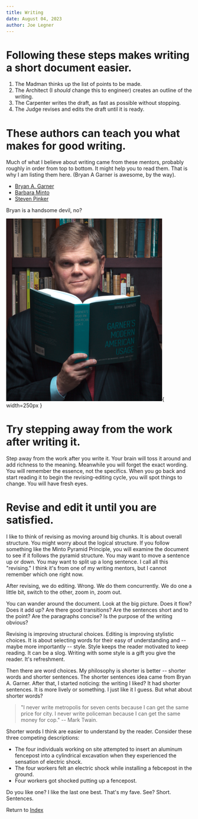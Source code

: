 ```yaml
---
title: Writing
date: August 04, 2023
author: Joe Legner
---
```


# Following these steps makes writing a short document easier.

1. The Madman thinks up the list of points to be made.
2. The Architect (I *should* change this to engineer) creates an outline of the writing.
3. The Carpenter writes the draft, as fast as possible without stopping. 
4. The Judge revises and edits the draft until it is ready.

# These authors can teach you what makes for good writing.

Much of what I believe about writing came from these mentors, probably roughly in order from top to bottom. It might help you to read them. That is why I am listing them here. (Bryan A Garner is awesome, by the way).

- [Bryan A. Garner](https://en.wikipedia.org/wiki/Bryan_A._Garner)
- [Barbara Minto](https://en.wikipedia.org/wiki/Barbara_Minto)
- [Steven Pinker](https://en.wikipedia.org/wiki/Steven_Pinker)

Bryan is a handsome devil, no?

![Bryan A. Garner](images/bryan-a-garner.png){ width=250px }

# Try stepping away from the work after writing it. 

Step away from the work after you write it. Your brain will toss it around and add richness to the meaning. Meanwhile you will forget the exact wording. You will remember the essence, not the specifics. When you go back and start reading it to begin the revising-editing cycle, you will spot things to change. You will have fresh eyes.

# Revise and edit it until you are satisfied.

I like to think of revising as moving around big chunks. It is about overall structure. You might worry about the logical structure. If you follow something like the Minto Pyramid Principle, you will examine the document to see if it follows the pyramid structure. You may want to move a sentence up or down. You may want to split up a long sentence. I call all this "revising." I think it's from one of my writing mentors, but I cannot remember which one right now.

After revising, we do editing. Wrong. We do them concurrently. We do one a little bit, switch to the other, zoom in, zoom out. 

You can wander around the document. Look at the big picture. Does it flow? Does it add up? Are there good transitions? Are the sentences short and to the point? Are the paragraphs concise? Is the purpose of the writing obvious? 

Revising is improving structural choices. Editing is improving stylistic choices. It is about selecting words for their easy of understanding and -- maybe more importantly -- style. Style keeps the reader motivated to keep reading. It can be a slog. Writing with some style is a gift you give the reader. It's refreshment. 

Then there are word choices. My philosophy is shorter is better -- shorter words and shorter sentences. The shorter sentences idea came from Bryan A. Garner. After that, I started noticing: the writing I liked? It had shorter sentences. It is more lively or something. I just like it I guess. But what about shorter words?

> "I never write metropolis for seven cents because I can get the same price for city. I never write policeman because I can get the same money for cop." -- Mark Twain.

Shorter words I think are easier to understand by the reader. Consider these three competing descriptions:

- The four individuals working on site attempted to insert an aluminum fencepost into a cylindrical excavation when they experienced the sensation of electric shock.
- The four workers felt an electric shock while installing a febcepost in the ground.
- Four workers got shocked putting up a fencepost. 

Do you like one? I like the last one best. That's my fave. See? Short. Sentences.

Return to [Index](index.html)
